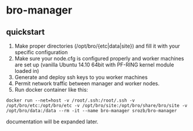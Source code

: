 # bro-manager

## quickstart

1. Make proper directories (/opt/bro/{etc|data|site}) and fill it with your specific configuration
2. Make sure your node.cfg is configured properly and worker machines are set up (vanilla Ubuntu 14.10 64bit with PF-RING kernel module loaded in)
3. Generate and deploy ssh keys to you worker machines
4. Permit network traffic between manager and worker nodes.
5. Run docker container like this:

```
docker run --net=host -v /root/.ssh:/root/.ssh -v /opt/bro/etc:/opt/bro/etc -v /opt/bro/site:/opt/bro/share/bro/site -v /opt/bro/data:/data --rm -it --name bro-manager srozb/bro-manager
```

documentation will be expanded later.
